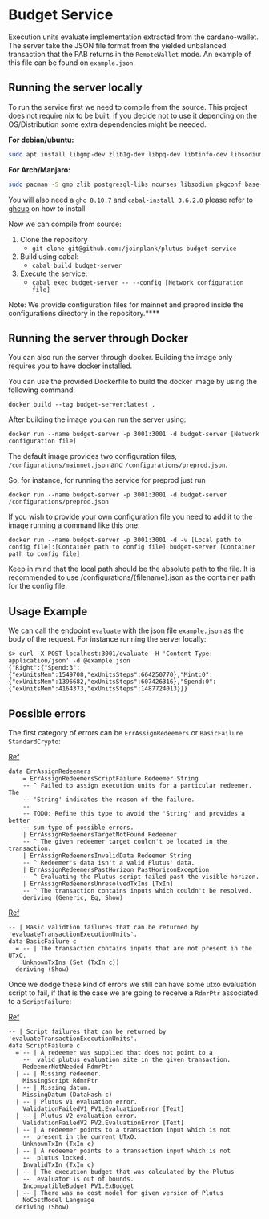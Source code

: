 # Budget Service

Execution units evaluate implementation extracted from the cardano-wallet. The server take the JSON file format from the yielded unbalanced
transaction that the PAB returns in the `RemoteWallet` mode. An example of this
file can be found on `example.json`.

## Running the server locally
To run the service first we need to compile from the source. This project does not require nix to be built, if you decide not to use it depending on the OS/Distribution some extra dependencies might be needed.

**For debian/ubuntu:**

```bash
sudo apt install libgmp-dev zlib1g-dev libpq-dev libtinfo-dev libsodium-dev libpq5 pkg-config build-essential
```

**For Arch/Manjaro:**

```bash
sudo pacman -S gmp zlib postgresql-libs ncurses libsodium pkgconf base-devel
```

You will also need a `ghc 8.10.7` and `cabal-install 3.6.2.0` please refer to [ghcup](https://www.haskell.org/ghcup/install/) on how to install

Now we can compile from source:

1. Clone the repository
    - `git clone git@github.com:/joinplank/plutus-budget-service`
2. Build using cabal:
    - `cabal build budget-server`
3. Execute the service:
    - `cabal exec budget-server -- --config [Network configuration file]`

Note: We provide configuration files for mainnet and preprod inside the configurations directory in the repository.****

## Running the server through Docker
You can also run the server through docker.
Building the image only requires you to have docker installed.

You can use the provided Dockerfile to build the docker image by using the following command:

`docker build --tag budget-server:latest .`

After building the image you can run the server using:

`docker run --name budget-server -p 3001:3001 -d budget-server [Network configuration file]`

The default image provides two configuration files, `/configurations/mainnet.json` and `/configurations/preprod.json`.

So, for instance, for running the service for preprod just run

`docker run --name budget-server -p 3001:3001 -d budget-server /configurations/preprod.json`

If you wish to provide your own configuration file you need to add it to the image running a command like this one:

`docker run --name budget-server -p 3001:3001 -d -v [Local path to config file]:[Container path to config file] budget-server [Container path to config file]`

Keep in mind that the local path should be the absolute path to the file. It is recommended to use /configurations/{filename}.json as the container path for the config file.

## Usage Example
We can call the endpoint `evaluate` with the json file `example.json` as the body of the
request. For instance running the server locally:
```
$> curl -X POST localhost:3001/evaluate -H 'Content-Type: application/json' -d @example.json
{"Right":{"Spend:3":{"exUnitsMem":1549708,"exUnitsSteps":664250770},"Mint:0":{"exUnitsMem":1396682,"exUnitsSteps":607426316},"Spend:0":{"exUnitsMem":4164373,"exUnitsSteps":1487724013}}}
```

## Possible errors
The first category of errors can be `ErrAssignRedeemers` or `BasicFailure StandardCrypto`:

[Ref](https://github.com/input-output-hk/cardano-wallet/blob/27600f54ce2a4351de2989cf1df88a6087bd1f47/lib/core/src/Cardano/Wallet/Transaction.hs#L499-L514)

```
data ErrAssignRedeemers
    = ErrAssignRedeemersScriptFailure Redeemer String
    -- ^ Failed to assign execution units for a particular redeemer. The
    -- 'String' indicates the reason of the failure.
    --
    -- TODO: Refine this type to avoid the 'String' and provides a better
    -- sum-type of possible errors.
    | ErrAssignRedeemersTargetNotFound Redeemer
    -- ^ The given redeemer target couldn't be located in the transaction.
    | ErrAssignRedeemersInvalidData Redeemer String
    -- ^ Redeemer's data isn't a valid Plutus' data.
    | ErrAssignRedeemersPastHorizon PastHorizonException
    -- ^ Evaluating the Plutus script failed past the visible horizon.
    | ErrAssignRedeemersUnresolvedTxIns [TxIn]
    -- ^ The transaction contains inputs which couldn't be resolved.
    deriving (Generic, Eq, Show)
```

[Ref](https://github.com/input-output-hk/cardano-ledger/blob/1a9ec4ae9e0b09d54e49b2a40c4ead37edadcce5/eras/alonzo/impl/src/Cardano/Ledger/Alonzo/Tools.hs#L52-L55)
```
-- | Basic validtion failures that can be returned by 'evaluateTransactionExecutionUnits'.
data BasicFailure c
  = -- | The transaction contains inputs that are not present in the UTxO.
    UnknownTxIns (Set (TxIn c))
  deriving (Show)
```

Once we dodge these kind of errors we still can have some utxo evaluation script
to fail, if that is the case we are going to receive a `RdmrPtr` associated to
a `ScriptFailure`:

[Ref](https://github.com/input-output-hk/cardano-ledger/blob/1a9ec4ae9e0b09d54e49b2a40c4ead37edadcce5/eras/alonzo/impl/src/Cardano/Ledger/Alonzo/Tools.hs#L58-L81)
```
-- | Script failures that can be returned by 'evaluateTransactionExecutionUnits'.
data ScriptFailure c
  = -- | A redeemer was supplied that does not point to a
    --  valid plutus evaluation site in the given transaction.
    RedeemerNotNeeded RdmrPtr
  | -- | Missing redeemer.
    MissingScript RdmrPtr
  | -- | Missing datum.
    MissingDatum (DataHash c)
  | -- | Plutus V1 evaluation error.
    ValidationFailedV1 PV1.EvaluationError [Text]
  | -- | Plutus V2 evaluation error.
    ValidationFailedV2 PV2.EvaluationError [Text]
  | -- | A redeemer points to a transaction input which is not
    --  present in the current UTxO.
    UnknownTxIn (TxIn c)
  | -- | A redeemer points to a transaction input which is not
    --  plutus locked.
    InvalidTxIn (TxIn c)
  | -- | The execution budget that was calculated by the Plutus
    --  evaluator is out of bounds.
    IncompatibleBudget PV1.ExBudget
  | -- | There was no cost model for given version of Plutus
    NoCostModel Language
  deriving (Show)
```
